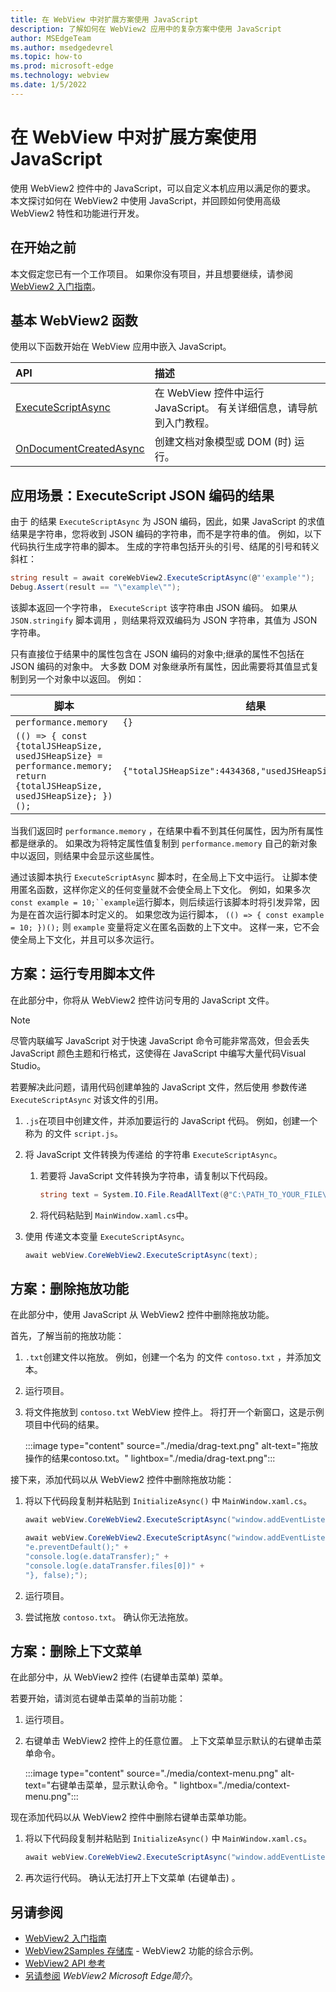 ```yaml
---
title: 在 WebView 中对扩展方案使用 JavaScript
description: 了解如何在 WebView2 应用中的复杂方案中使用 JavaScript
author: MSEdgeTeam
ms.author: msedgedevrel
ms.topic: how-to
ms.prod: microsoft-edge
ms.technology: webview
ms.date: 1/5/2022
---
```

# <a name="use-javascript-in-webview-for-extended-scenarios"></a>在 WebView 中对扩展方案使用 JavaScript

使用 WebView2 控件中的 JavaScript，可以自定义本机应用以满足你的要求。 本文探讨如何在 WebView2 中使用 JavaScript，并回顾如何使用高级 WebView2 特性和功能进行开发。


<!-- ====================================================================== -->
## <a name="before-you-begin"></a>在开始之前

本文假定您已有一个工作项目。 如果你没有项目，并且想要继续，请参阅 [WebView2 入门指南](../index.md#get-started)。


<!-- ====================================================================== -->
## <a name="basic-webview2-functions"></a>基本 WebView2 函数

使用以下函数开始在 WebView 应用中嵌入 JavaScript。

| API  | 描述  |
|:--- |:--- |
| [ExecuteScriptAsync](/dotnet/api/microsoft.web.webview2.wpf.webview2.executescriptasync) | 在 WebView 控件中运行 JavaScript。 有关详细信息，请导航到入门教程。 |
| [OnDocumentCreatedAsync](/microsoft-edge/webview2/reference/win32/icorewebview2#addscripttoexecuteondocumentcreated) | 创建文档对象模型或 DOM (时) 运行。 |


<!-- ====================================================================== -->
## <a name="scenario-executescript-json-encoded-results"></a>应用场景：ExecuteScript JSON 编码的结果


由于 的结果 `ExecuteScriptAsync` 为 JSON 编码，因此，如果 JavaScript 的求值结果是字符串，您将收到 JSON 编码的字符串，而不是字符串的值。 例如，以下代码执行生成字符串的脚本。  生成的字符串包括开头的引号、结尾的引号和转义斜杠：

```csharp
string result = await coreWebView2.ExecuteScriptAsync(@"'example'");
Debug.Assert(result == "\"example\"");
```

该脚本返回一个字符串， `ExecuteScript` 该字符串由 JSON 编码。 如果从 `JSON.stringify` 脚本调用 ，则结果将双双编码为 JSON 字符串，其值为 JSON 字符串。

只有直接位于结果中的属性包含在 JSON 编码的对象中;继承的属性不包括在 JSON 编码的对象中。 大多数 DOM 对象继承所有属性，因此需要将其值显式复制到另一个对象中以返回。 例如：

脚本              | 结果
---                 | ---
`performance.memory`  | `{}`
`(() => { const {totalJSHeapSize, usedJSHeapSize} = performance.memory; return {totalJSHeapSize, usedJSHeapSize}; })();` |  `{"totalJSHeapSize":4434368,"usedJSHeapSize":2832912}`

当我们返回时 `performance.memory` ，在结果中看不到其任何属性，因为所有属性都是继承的。 如果改为将特定属性值复制到 `performance.memory` 自己的新对象中以返回，则结果中会显示这些属性。

通过该脚本执行 `ExecuteScriptAsync` 脚本时，在全局上下文中运行。 让脚本使用匿名函数，这样你定义的任何变量就不会使全局上下文化。 例如，如果多次`const example = 10;``example`运行脚本，则后续运行该脚本时将引发异常，因为是在首次运行脚本时定义的。 如果您改为运行脚本， `(() => { const example = 10; })();` 则 `example` 变量将定义在匿名函数的上下文中。 这样一来，它不会使全局上下文化，并且可以多次运行。

<!-- ====================================================================== -->
## <a name="scenario-running-a-dedicated-script-file"></a>方案：运行专用脚本文件

在此部分中，你将从 WebView2 控件访问专用的 JavaScript 文件。

> [!NOTE]
> 尽管内联编写 JavaScript 对于快速 JavaScript 命令可能非常高效，但会丢失 JavaScript 颜色主题和行格式，这使得在 JavaScript 中编写大量代码Visual Studio。

若要解决此问题，请用代码创建单独的 JavaScript 文件，然后使用 参数传递 `ExecuteScriptAsync` 对该文件的引用。

1.  `.js`在项目中创建文件，并添加要运行的 JavaScript 代码。  例如，创建一个称为 的文件 `script.js`。
1.  将 JavaScript 文件转换为传递给 的字符串 `ExecuteScriptAsync`。
    1.  若要将 JavaScript 文件转换为字符串，请复制以下代码段。

        ```csharp
        string text = System.IO.File.ReadAllText(@"C:\PATH_TO_YOUR_FILE\script.js");
        ```

    1.  将代码粘贴到 `MainWindow.xaml.cs`中。
1.  使用 传递文本变量 `ExecuteScriptAsync`。

    ```csharp
    await webView.CoreWebView2.ExecuteScriptAsync(text);
    ```


<!-- ====================================================================== -->
## <a name="scenario-removing-drag-and-drop-functionality"></a>方案：删除拖放功能

在此部分中，使用 JavaScript 从 WebView2 控件中删除拖放功能。

首先，了解当前的拖放功能：

1.  `.txt`创建文件以拖放。  例如，创建一个名为 的文件 `contoso.txt` ，并添加文本。

1.  运行项目。

1.  将文件拖放到 `contoso.txt` WebView 控件上。  将打开一个新窗口，这是示例项目中代码的结果。

    :::image type="content" source="./media/drag-text.png" alt-text="拖放操作的结果contoso.txt。" lightbox="./media/drag-text.png":::

接下来，添加代码以从 WebView2 控件中删除拖放功能：

1.  将以下代码段复制并粘贴到 `InitializeAsync()` 中 `MainWindow.xaml.cs`。

    ```csharp
    await webView.CoreWebView2.ExecuteScriptAsync("window.addEventListener('dragover',function(e){e.preventDefault();},false);");

    await webView.CoreWebView2.ExecuteScriptAsync("window.addEventListener('drop',function(e){" +
    "e.preventDefault();" +
    "console.log(e.dataTransfer);" +
    "console.log(e.dataTransfer.files[0])" +
    "}, false);");
    ```

1.  运行项目。

1.  尝试拖放 `contoso.txt`。  确认你无法拖放。


<!-- ====================================================================== -->
## <a name="scenario-removing-the-context-menu"></a>方案：删除上下文菜单

在此部分中，从 WebView2 控件 (右键单击菜单) 菜单。

若要开始，请浏览右键单击菜单的当前功能：

1.  运行项目。

1.  右键单击 WebView2 控件上的任意位置。  上下文菜单显示默认的右键单击菜单命令。

    :::image type="content" source="./media/context-menu.png" alt-text="右键单击菜单，显示默认命令。" lightbox="./media/context-menu.png":::

现在添加代码以从 WebView2 控件中删除右键单击菜单功能。

1.  将以下代码段复制并粘贴到 `InitializeAsync()` 中 `MainWindow.xaml.cs`。

    ```csharp
    await webView.CoreWebView2.ExecuteScriptAsync("window.addEventListener('contextmenu', window => {window.preventDefault();});");
    ```

1.  再次运行代码。  确认无法打开上下文菜单 (右键单击) 。


<!-- ====================================================================== -->
## <a name="see-also"></a>另请参阅

*  [WebView2 入门指南](../index.md#get-started)
*  [WebView2Samples 存储库](https://github.com/MicrosoftEdge/WebView2Samples) - WebView2 功能的综合示例。
*  [WebView2 API 参考](../webview2-api-reference.md)
*  [另请参阅](../index.md#see-also) _WebView2 Microsoft Edge简介_。
